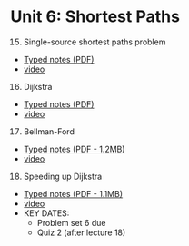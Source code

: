 # Unit 6: Shortest Paths

15. Single-source shortest paths problem
  - [Typed notes (PDF)](./15.pdf)
  - [video](_______________link_____________________)
16. Dijkstra
  - [Typed notes (PDF)](./16.pdf)
  - [video](_______________link_____________________)
17. Bellman-Ford
  - [Typed notes (PDF - 1.2MB)](./17.pdf)
  - [video](_______________link_____________________)
18. Speeding up Dijkstra
  - [Typed notes (PDF - 1.1MB)](./18.pdf)
  - [video](_______________link_____________________)
  - KEY DATES:
    - Problem set 6 due
    - Quiz 2 (after lecture 18)
